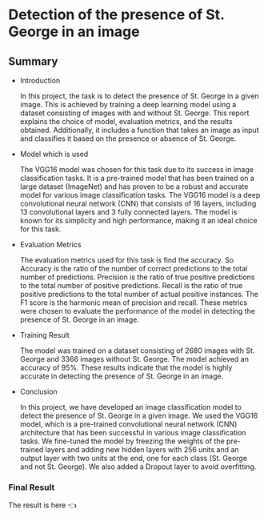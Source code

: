 <h1>Detection of the presence of St. George in an image</h1>
<h2>Summary</h2>
<ul>
  <li><p>Introduction</p></li>
  <p>In this project, the task is to detect the presence of St. George in a given image. This is achieved by training a deep learning model using a dataset consisting of images with and without St. George. This report explains the choice of model, evaluation metrics, and the results obtained. Additionally, it includes a function that takes an image as input and classifies it based on the presence or absence of St. George.</p>
  <li><p>Model which is used</p></li>
  <p>The VGG16 model was chosen for this task due to its success in image classification tasks. It is a pre-trained model that has been trained on a large dataset (ImageNet) and has proven to be a robust and accurate model for various image classification tasks. The VGG16 model is a deep convolutional neural network (CNN) that consists of 16 layers, including 13 convolutional layers and 3 fully connected layers. The model is known for its simplicity and high performance, making it an ideal choice for this task.</p>
  <li><p>Evaluation Metrics</p></li>
  <p>The evaluation metrics used for this task is find the accuracy. So Accuracy is the ratio of the number of correct predictions to the total number of predictions. Precision is the ratio of true positive predictions to the total number of positive predictions. Recall is the ratio of true positive predictions to the total number of actual positive instances. The F1 score is the harmonic mean of precision and recall. These metrics were chosen to evaluate the performance of the model in detecting the presence of St. George in an image.</p>
  <li><p>Training Result</p></li>
  <p>The model was trained on a dataset consisting of 2680 images with St. George and 3366 images without St. George. The model achieved an accuracy of 95%. These results indicate that the model is highly accurate in detecting the presence of St. George in an image.</p>
  <li><p>Conclusion</p></li>
  <p>In this project, we have developed an image classification model to detect the presence of St. George in a given image. We used the VGG16 model, which is a pre-trained convolutional neural network (CNN) architecture that has been successful in various image classification tasks. We fine-tuned the model by freezing the weights of the pre-trained layers and adding new hidden layers with 256 units and an output layer with two units at the end, one for each class (St. George and not St. George). We also added a Dropout layer to avoid overfitting.</p>
</ul>

<h3>Final Result</h3>
The result is <a style ="text-decoration:none" href = "https://drive.google.com/file/d/1LbwqiCTWL-KESmYCVOqrCf5Eomqz2iOJ/view?usp=sharing"> here 👈</a>

